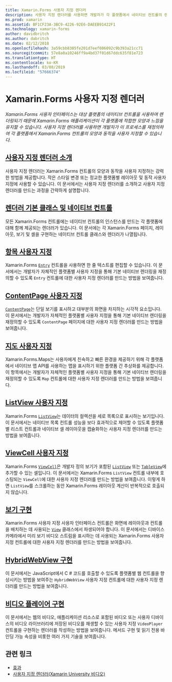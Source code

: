 ```yaml
---
title: Xamarin.Forms 사용자 지정 렌더러
description: 사용자 지정 렌더러를 사용하면 개발자가 각 플랫폼에서 네이티브 컨트롤의 렌더링을 재정의하여 Xamarin.Forms 컨트롤의 모양과 동작을 사용자 지정할 수 있습니다.
ms.prod: xamarin
ms.assetid: BF1CF23A-3BC9-4226-92E6-DAEEB91422F1
ms.technology: xamarin-forms
author: davidbritch
ms.author: dabritch
ms.date: 02/12/2018
ms.openlocfilehash: 3a59cbb8385fe201d7eef086092c9b393a21cc71
ms.sourcegitcommit: 57e8a0a10246ff9a4bd37f01d67ddc635f81e723
ms.translationtype: HT
ms.contentlocale: ko-KR
ms.lasthandoff: 03/08/2019
ms.locfileid: "57666374"
---
```

# <a name="xamarinforms-custom-renderers"></a>Xamarin.Forms 사용자 지정 렌더러

_Xamarin.Forms 사용자 인터페이스는 대상 플랫폼의 네이티브 컨트롤을 사용하여 렌더링되기 때문에 Xamarin.Forms 애플리케이션이 각 플랫폼에 적합한 모양과 느낌을 유지할 수 있습니다. 사용자 지정 렌더러를 사용하면 개발자가 이 프로세스를 재정의하여 각 플랫폼에서 Xamarin.Forms 컨트롤의 모양과 동작을 사용자 지정할 수 있습니다._

## <a name="introduction-to-custom-renderersintroductionmd"></a>[사용자 지정 렌더러 소개](introduction.md)

사용자 지정 렌더러는 Xamarin.Forms 컨트롤의 모양과 동작을 사용자 지정하는 강력한 방법을 제공합니다. 작은 스타일 변경 또는 정교한 플랫폼별 레이아웃 및 동작 사용자 지정에 사용할 수 있습니다. 이 문서에서는 사용자 지정 렌더러를 소개하고 사용자 지정 렌더러를 만드는 과정을 간략하게 설명합니다.

## <a name="renderer-base-classes-and-native-controlsrenderersmd"></a>[렌더러 기본 클래스 및 네이티브 컨트롤](renderers.md)

모든 Xamarin.Forms 컨트롤에는 네이티브 컨트롤의 인스턴스를 만드는 각 플랫폼에 대해 함께 제공되는 렌더러가 있습니다. 이 문서에는 각 Xamarin.Forms 페이지, 레이아웃, 보기 및 셀을 구현하는 네이티브 컨트롤 클래스와 렌더러가 나열됩니다.

## <a name="customizing-an-entryentrymd"></a>[항목 사용자 지정](entry.md)

Xamarin.Forms [`Entry`](xref:Xamarin.Forms.Entry) 컨트롤을 사용하면 한 줄 텍스트를 편집할 수 있습니다. 이 문서에서는 개발자가 자체적인 플랫폼별 사용자 지정을 통해 기본 네이티브 렌더링을 재정의할 수 있도록 `Entry` 컨트롤에 대한 사용자 지정 렌더러를 만드는 방법을 보여줍니다.

## <a name="customizing-a-contentpagecontentpagemd"></a>[ContentPage 사용자 지정](contentpage.md)

[`ContentPage`](xref:Xamarin.Forms.ContentPage)는 단일 보기를 표시하고 대부분의 화면을 차지하는 시각적 요소입니다. 이 문서에서는 개발자가 자체적인 플랫폼별 사용자 지정을 통해 기본 네이티브 렌더링을 재정의할 수 있도록 `ContentPage` 페이지에 대한 사용자 지정 렌더러를 만드는 방법을 보여줍니다.

## <a name="customizing-a-mapmapindexmd"></a>[지도 사용자 지정](map/index.md)

Xamarin.Forms.Maps는 사용자에게 친숙하고 빠른 환경을 제공하기 위해 각 플랫폼에서 네이티브 맵 API를 사용하는 맵을 표시하기 위한 플랫폼 간 추상화를 제공합니다. 이 항목에서는 개발자가 자체적인 플랫폼별 사용자 지정을 통해 기본 네이티브 렌더링을 재정의할 수 있도록 `Map` 컨트롤에 대한 사용자 지정 렌더러를 만드는 방법을 보여줍니다.

## <a name="customizing-a-listviewlistviewmd"></a>[ListView 사용자 지정](listview.md)

Xamarin.Forms [`ListView`](xref:Xamarin.Forms.ListView)는 데이터의 컬렉션을 세로 목록으로 표시하는 보기입니다. 이 문서에서는 네이티브 목록 컨트롤 성능을 보다 효과적으로 제어할 수 있도록 플랫폼별 리스트 컨트롤과 네이티브 셀 레이아웃을 캡슐화하는 사용자 지정 렌더러를 만드는 방법을 보여줍니다.

## <a name="customizing-a-viewcellviewcellmd"></a>[ViewCell 사용자 지정](viewcell.md)

Xamarin.Forms [`ViewCell`](xref:Xamarin.Forms.ViewCell)은 개발자 정의 보기가 포함된 [`ListView`](xref:Xamarin.Forms.ListView) 또는 [`TableView`](xref:Xamarin.Forms.TableView)에 추가할 수 있는 셀입니다. 이 문서에서는 Xamarin.Forms `ListView` 컨트롤 내부에 호스팅되는 `ViewCell`에 대한 사용자 지정 렌더러를 만드는 방법을 보여줍니다. 이렇게 하면 `ListView`를 스크롤하는 동안 Xamarin.Forms 레이아웃 계산이 반복적으로 호출되지 않습니다.

## <a name="implementing-a-viewviewmd"></a>[보기 구현](view.md)

Xamarin.Forms 사용자 지정 사용자 인터페이스 컨트롤은 화면에 레이아웃과 컨트롤을 배치하는 데 사용되는 [`View`](xref:Xamarin.Forms.View) 클래스에서 파생되어야 합니다. 이 문서에서는 디바이스 카메라에서 미리 보기 비디오 스트림을 표시하는 데 사용되는 Xamarin.Forms 사용자 지정 컨트롤에 대한 사용자 지정 렌더러를 만드는 방법을 보여줍니다.

## <a name="implementing-a-hybridwebviewhybridwebviewmd"></a>[HybridWebView 구현](hybridwebview.md)

이 문서에서는 JavaScript에서 C # 코드를 호출할 수 있도록 플랫폼별 웹 컨트롤을 향상시키는 방법을 보여주는 `HybridWebView` 사용자 지정 컨트롤에 대한 사용자 지정 렌더러를 만드는 방법을 보여줍니다.

## <a name="implementing-a-video-playervideo-playerindexmd"></a>[비디오 플레이어 구현](video-player/index.md)

이 문서에서는 웹의 비디오, 애플리케이션 리소스로 포함된 비디오 또는 사용자 디바이스의 비디오 라이브러리에 저장된 비디오를 재생할 수 있는 사용자 지정 `VideoPlayer` 컨트롤을 구현하는 렌더러를 작성하는 방법을 보여줍니다. 메서드 구현 및 읽기 전용 바인딩 가능 속성을 비롯한 여러 가지 기술을 보여줍니다.


## <a name="related-links"></a>관련 링크

- [효과](~/xamarin-forms/app-fundamentals/effects/index.md)
- [사용자 지정 렌더러(Xamarin University 비디오)](https://developer.xamarin.com/videos/cross-platform/xamarinforms-custom-renderers/)
